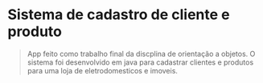 # Sistema de cadastro de cliente e produto

> App feito como trabalho final da discplina de orientação a objetos. O sistema foi desenvolvido em java para cadastrar clientes e produtos para uma loja de eletrodomesticos e imoveis.
